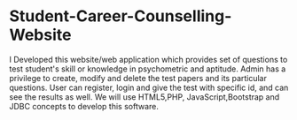 # Student-Career-Counselling-Website
I Developed this website/web application which provides set of questions to test student's skill or knowledge in psychometric and aptitude.
Admin has a privilege to create, modify and delete the test papers and its particular 
questions. User can register, login and give the test with specific id, and can see the results as well. We will 
use HTML5,PHP, JavaScript,Bootstrap and JDBC concepts to develop this software.
